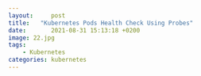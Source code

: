 ```yaml
---
layout:     post
title:   "Kubernetes Pods Health Check Using Probes"
date:       2021-08-31 15:13:18 +0200
image: 22.jpg
tags:
    - Kubernetes
categories: kubernetes
---   
```

